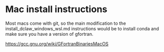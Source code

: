 
# Mac install instructions

Most macs come with git, so the main modification to the install_dclaw_windows_wsl.md instructions would be to install conda and make sure you have a version of gfortran.

https://gcc.gnu.org/wiki/GFortranBinariesMacOS
